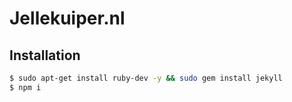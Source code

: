 # Jellekuiper.nl

## Installation
```bash
$ sudo apt-get install ruby-dev -y && sudo gem install jekyll
$ npm i
```